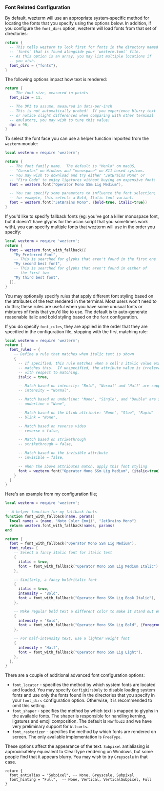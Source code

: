 ### Font Related Configuration

By default, wezterm will use an appropriate system-specific method for
locating the fonts that you specify using the options below.  In addition,
if you configure the `font_dirs` option, wezterm will load fonts from that
set of directories:

```lua
return {
  -- This tells wezterm to look first for fonts in the directory named
  -- `fonts` that is found alongside your `wezterm.toml` file.
  -- As this option is an array, you may list multiple locations if
  -- you wish.
  font_dirs = {"fonts"},
}
```

The following options impact how text is rendered:

```lua
return {
  -- The font size, measured in points
  font_size = 11,

  -- The DPI to assume, measured in dots-per-inch
  -- This is not automatically probed!  If you experience blurry text
  -- or notice slight differences when comparing with other terminal
  -- emulators, you may wish to tune this value!
  dpi = 96,
}
```

To select the font face you can use a helper function imported
from the `wezterm` module:

```lua
local wezterm = require 'wezterm';

return {
  -- The font family name.  The default is "Menlo" on macOS,
  -- "Consolas" on Windows and "monospace" on X11 based systems.
  -- You may wish to download and try either "JetBrains Mono" or
  -- "Fira Code" to enjoy ligatures without buying an expensive font!
  font = wezterm.font("Operator Mono SSm Lig Medium"),

  -- You can specify some parameters to influence the font selection;
  -- for example, this selects a Bold, Italic font variant.
  font = wezterm.font("JetBrains Mono", {bold=true, italic=true})
}
```

If you'd like to specify fallback fonts (eg: you've got a killer
monospace font, but it doesn't have glyphs for the asian script
that you sometimes work with), you can specify multiple fonts that
wezterm will use in the order you specify:

```lua
local wezterm = require 'wezterm';
return {
  font = wezterm.font_with_fallback({
    "My Preferred Font",
    -- This is searched for glyphs that aren't found in the first one
    "My second best font",
    -- This is searched for glyphs that aren't found in either of
    -- the first two
    "My third best font",
  }),
}
```

You may optionally specify rules that apply different font styling based on the
attributes of the text rendered in the terminal.  Most users won't need to do
this; these rules are useful when you have some unusual fonts or mixtures of
fonts that you'd like to use.  The default is to auto-generate reasonable
italic and bold styling based on the `font` configuration.

If you do specify `font_rules`, they are applied in the order that they are
specified in the configuration file, stopping with the first matching rule:

```lua
local wezterm = require 'wezterm';
return {
  font_rules = {
    -- Define a rule that matches when italic text is shown
    {
      -- If specified, this rule matches when a cell's italic value exactly
      -- matches this.  If unspecified, the attribute value is irrelevant
      -- with respect to matching.
      italic = true,

      -- Match based on intensity: "Bold", "Normal" and "Half" are supported
      -- intensity = "Normal",

      -- Match based on underline: "None", "Single", and "Double" are supported
      -- underline = "None",

      -- Match based on the blink attribute: "None", "Slow", "Rapid"
      -- blink = "None",

      -- Match based on reverse video
      -- reverse = false,

      -- Match based on strikethrough
      -- strikethrough = false,

      -- Match based on the invisible attribute
      -- invisible = false,

      -- When the above attributes match, apply this font styling
      font = wezterm.font("Operator Mono SSm Lig Medium", {italic=true}),
    }
  }
}
```

Here's an example from my configuration file;

```lua
local wezterm = require 'wezterm';

-- A helper function for my fallback fonts
function font_with_fallback(name, params)
  local names = {name, "Noto Color Emoji", "JetBrains Mono"}
  return wezterm.font_with_fallback(names, params)
end

return {
  font = font_with_fallback("Operator Mono SSm Lig Medium"),
  font_rules= {
    -- Select a fancy italic font for italic text
    {
      italic = true,
      font = font_with_fallback("Operator Mono SSm Lig Medium Italic"),
    },

    -- Similarly, a fancy bold+italic font
    {
      italic = true,
      intensity = "Bold",
      font = font_with_fallback("Operator Mono SSm Lig Book Italic"),
    },

    -- Make regular bold text a different color to make it stand out even more
    {
      intensity = "Bold",
      font = font_with_fallback("Operator Mono SSm Lig Bold", {foreground = "tomato"}),
    },

    -- For half-intensity text, use a lighter weight font
    {
      intensity = "Half",
      font = font_with_fallback("Operator Mono SSm Lig Light"),
    },
  },
}
```

There are a couple of additional advanced font configuration options:

* `font_locator` - specifies the method by which system fonts are
  located and loaded.  You may specify `ConfigDirsOnly` to disable
  loading system fonts and use only the fonts found in the directories
  that you specify in your `font_dirs` configuration option.  Otherwise,
  it is recommended to omit this setting.
* `font_shaper` - specifies the method by which text is mapped to glyphs
  in the available fonts.  The shaper is responsible for handling
  kerning, ligatures and emoji composition.  The default is `Harfbuzz`
  and we have very preliminary support for `Allsorts`.
* `font_rasterizer` - specifies the method by which fonts are rendered
  on screen.  The only available implementation is `FreeType`.

These options affect the appearance of the text.  `Subpixel` antialiasing
is approximateley equivalent to ClearType rendering on Windows, but some
people find that it appears blurry.  You may wish to try `Greyscale` in
that case.

```
return {
  font_antialias = "Subpixel", -- None, Greyscale, Subpixel
  font_hinting = "Full",  -- None, Vertical, VerticalSubpixel, Full
}
```

